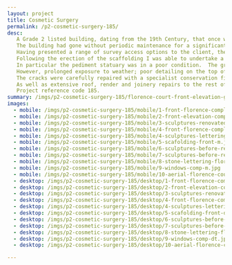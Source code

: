 ```yaml
---
layout: project
title: Cosmetic Surgery
permalink: /p2-cosmetic-surgery-185/
desc:
   A Grade 2 listed building, dating from the 19th Century, that once was the county hospital. The property was redeveloped and converted into several apartments around 2000.<br><br>
   The building had gone without periodic maintenance for a significant period.  I was appointed to undertake a condition survey of the exterior of the property; prepare and tender a specification of works for repairs and redecoration; and act as the contract administrator and liaison between the client and the contractor, when the works were on site.<br><br>
   Having presented a range of survey access options to the client, they opted for a drone survey.  I worked with a third party drone company to undertake a visual inspection of the high level areas.  While initially more economic, the drone survey did not allow close up and physical testing but was sufficient for me to prepare a specification and tender the works.<br><br>
   Following the erection of the scaffolding I was able to undertake a closer assessment of the high level areas.  I discovered that some of the redevelopment work had not been undertaken in line with conservation best practice and key conservation repairs had been omitted entirely.<br><br>
   In particular the pediment statuary was in a poor condition.  The group of figures within the pediment are important as they make a significant contribution to the properties historic character and the motifs reflect the building’s previous use as a hospital.  The statuary is formed in moulded render, using materials and techniques typical of the 19th Century.<br><br>
   However, prolonged exposure to weather; poor detailing on the top of the pediment and a lack of recent repairs, meant that several areas of the statuary were badly cracked.  In some instances, the ferrous armatures were exposed and corroded.  Some areas had completely debonded and were found in the flower beds below.<br><br>
   The cracks were carefully repaired with a specialist conservation filler and the pediment was then redecorated with breathable mineral paint, to provide protection in the long term and to match patches of historic paint found on the pediment.<br><br>
   As well as extensive roof, render and joinery repairs to the rest of the property; the carved foundation stone - another important historic feature - also required a specialist to reinstate the indented lettering by hand. The lettering had been partially lost as a result of infilling from several previous paint schemes.<br><br>
   Project reference code 185.
summary: /imgs/p2-cosmetic-surgery-185/florence-court-front-elevation-gal.jpg
images:
  - mobile: /imgs/p2-cosmetic-surgery-185/mobile/1-front-florence-complete-crop-1-m.jpg
  - mobile: /imgs/p2-cosmetic-surgery-185/mobile/2-front-elevation-completed-m.jpg
  - mobile: /imgs/p2-cosmetic-surgery-185/mobile/3-sculptures-renovated-florence-court-m.jpg
  - mobile: /imgs/p2-cosmetic-surgery-185/mobile/4-front-florence-complete-crop-2-m.jpg
  - mobile: /imgs/p2-cosmetic-surgery-185/mobile/4-sculptures-lettering-renovated-florence-court-m.jpg
  - mobile: /imgs/p2-cosmetic-surgery-185/mobile/5-scafolding-front-m.jpg
  - mobile: /imgs/p2-cosmetic-surgery-185/mobile/6-sculptures-before-renovation-florence-court-3-m.jpg
  - mobile: /imgs/p2-cosmetic-surgery-185/mobile/7-sculptures-before-renovation-florence-court-2-m.jpg
  - mobile: /imgs/p2-cosmetic-surgery-185/mobile/8-stone-lettering-florence-court-m.jpg
  - mobile: /imgs/p2-cosmetic-surgery-185/mobile/9-windows-comp-m.jpg
  - mobile: /imgs/p2-cosmetic-surgery-185/mobile/10-aerial-florence-court-m.jpg
  - desktop: /imgs/p2-cosmetic-surgery-185/desktop/1-front-florence-complete-crop-1-dt.jpg
  - desktop: /imgs/p2-cosmetic-surgery-185/desktop/2-front-elevation-completed-dt.jpg
  - desktop: /imgs/p2-cosmetic-surgery-185/desktop/3-sculptures-renovated-florence-court-dt.jpg
  - desktop: /imgs/p2-cosmetic-surgery-185/desktop/4-front-florence-complete-crop-2-dt.jpg
  - desktop: /imgs/p2-cosmetic-surgery-185/desktop/4-sculptures-lettering-renovated-florence-court-dt.jpg
  - desktop: /imgs/p2-cosmetic-surgery-185/desktop/5-scafolding-front-dt.jpg
  - desktop: /imgs/p2-cosmetic-surgery-185/desktop/6-sculptures-before-renovation-florence-court-3-dt.jpg
  - desktop: /imgs/p2-cosmetic-surgery-185/desktop/7-sculptures-before-renovation-florence-court-2-dt.jpg
  - desktop: /imgs/p2-cosmetic-surgery-185/desktop/8-stone-lettering-florence-court-dt.jpg
  - desktop: /imgs/p2-cosmetic-surgery-185/desktop/9-windows-comp-dt.jpg
  - desktop: /imgs/p2-cosmetic-surgery-185/desktop/10-aerial-florence-court-dt.jpg

---
```

